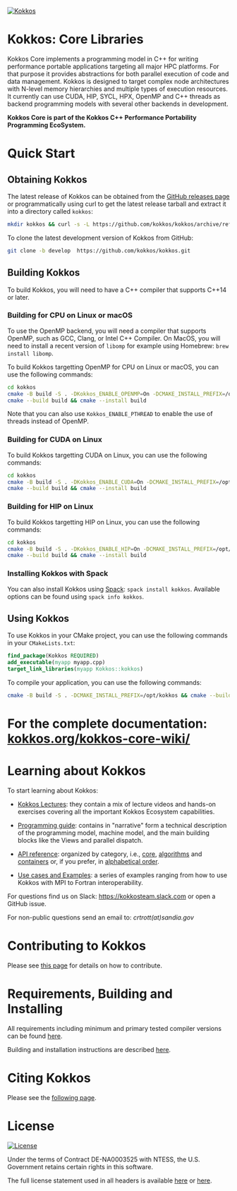 [![Kokkos](https://avatars2.githubusercontent.com/u/10199860?s=200&v=4)](https://kokkos.org)

# Kokkos: Core Libraries

Kokkos Core implements a programming model in C++ for writing performance portable
applications targeting all major HPC platforms. For that purpose it provides
abstractions for both parallel execution of code and data management.
Kokkos is designed to target complex node architectures with N-level memory
hierarchies and multiple types of execution resources. It currently can use
CUDA, HIP, SYCL, HPX, OpenMP and C++ threads as backend programming models with several other
backends in development.

**Kokkos Core is part of the Kokkos C++ Performance Portability Programming EcoSystem.**


# Quick Start

## Obtaining Kokkos

The latest release of Kokkos can be obtained from the [GitHub releases page](https://github.com/kokkos/kokkos/releases/latest)
or programmatically using curl to get the latest release tarball and extract it into a directory called `kokkos`:

```bash
mkdir kokkos && curl -s -L https://github.com/kokkos/kokkos/archive/refs/tags/4.2.00.tar.gz | tar xz - -C kokkos --strip-components 1
```

To clone the latest development version of Kokkos from GitHub:

```bash
git clone -b develop  https://github.com/kokkos/kokkos.git
```

## Building Kokkos

To build Kokkos, you will need to have a C++ compiler that supports C++14 or later.

### Building for CPU on Linux or macOS

To use the OpenMP backend, you will need a compiler that supports OpenMP, such as GCC, Clang, or Intel C++ Compiler.
On MacOS, you will need to install a recent version of `libomp` for example using Homebrew: `brew install libomp`.

To build Kokkos targetting OpenMP for CPU on Linux or macOS, you can use the following commands:

```bash
cd kokkos
cmake -B build -S . -DKokkos_ENABLE_OPENMP=On -DCMAKE_INSTALL_PREFIX=/opt/kokkos
cmake --build build && cmake --install build
```

Note that you can also use `Kokkos_ENABLE_PTHREAD` to enable the use of threads instead of OpenMP.

### Building for CUDA on Linux

To build Kokkos targetting CUDA on Linux, you can use the following commands:

```bash
cd kokkos
cmake -B build -S . -DKokkos_ENABLE_CUDA=On -DCMAKE_INSTALL_PREFIX=/opt/kokkos
cmake --build build && cmake --install build
```

### Building for HIP on Linux

To build Kokkos targetting HIP on Linux, you can use the following commands:

```bash
cd kokkos
cmake -B build -S . -DKokkos_ENABLE_HIP=On -DCMAKE_INSTALL_PREFIX=/opt/kokkos
cmake --build build && cmake --install build
```

### Installing Kokkos with Spack

You can also install Kokkos using [Spack](https://spack.io/): `spack install kokkos`. Available options can be found using `spack info kokkos`.


## Using Kokkos

To use Kokkos in your CMake project, you can use the following commands in your `CMakeLists.txt`:

```cmake
find_package(Kokkos REQUIRED)
add_executable(myapp myapp.cpp)
target_link_libraries(myapp Kokkos::kokkos)
```

To compile your application, you can use the following commands:

```bash
cmake -B build -S . -DCMAKE_INSTALL_PREFIX=/opt/kokkos && cmake --build build
```

# For the complete documentation: [kokkos.org/kokkos-core-wiki/](https://kokkos.org/kokkos-core-wiki/)

# Learning about Kokkos

To start learning about Kokkos:

- [Kokkos Lectures](https://kokkos.org/kokkos-core-wiki/videolectures.html): they contain a mix of lecture videos and hands-on exercises covering all the important Kokkos Ecosystem capabilities.

- [Programming guide](https://kokkos.org/kokkos-core-wiki/programmingguide.html): contains in "narrative" form a technical description of the programming model, machine model, and the main building blocks like the Views and parallel dispatch.

- [API reference](https://kokkos.org/kokkos-core-wiki/): organized by category, i.e., [core](https://kokkos.org/kokkos-core-wiki/API/core-index.html), [algorithms](https://kokkos.org/kokkos-core-wiki/API/algorithms-index.html) and [containers](https://kokkos.org/kokkos-core-wiki/API/containers-index.html) or, if you prefer, in [alphabetical order](https://kokkos.org/kokkos-core-wiki/API/alphabetical.html).

- [Use cases and Examples](https://kokkos.org/kokkos-core-wiki/usecases.html): a series of examples ranging from how to use Kokkos with MPI to Fortran interoperability.

For questions find us on Slack: https://kokkosteam.slack.com or open a GitHub issue.

For non-public questions send an email to: *crtrott(at)sandia.gov*

# Contributing to Kokkos

Please see [this page](https://kokkos.org/kokkos-core-wiki/contributing.html) for details on how to contribute.

# Requirements, Building and Installing

All requirements including minimum and primary tested compiler versions can be found [here](https://kokkos.org/kokkos-core-wiki/requirements.html).

Building and installation instructions are described [here](https://kokkos.org/kokkos-core-wiki/building.html).

# Citing Kokkos

Please see the [following page](https://kokkos.org/kokkos-core-wiki/citation.html).

# License

[![License](https://img.shields.io/badge/License-Apache--2.0_WITH_LLVM--exception-blue)](https://spdx.org/licenses/LLVM-exception.html)

Under the terms of Contract DE-NA0003525 with NTESS,
the U.S. Government retains certain rights in this software.

The full license statement used in all headers is available [here](https://kokkos.org/kokkos-core-wiki/license.html) or
[here](https://github.com/kokkos/kokkos/blob/develop/LICENSE).
